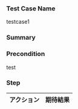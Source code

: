 ### Test Case Name
testcase1

### Summary

### Precondition
test

### Step
| アクション | 期待結果 |
|---|---|
